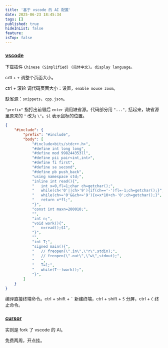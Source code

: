 ```yaml
---
title: '基于 vscode 的 AI 配置'
date: 2025-06-23 18:45:34
tags: []
published: true
hideInList: false
feature: 
isTop: false
---
```

### [vscode](https://code.visualstudio.com/)

下载插件 ```Chinese (Simplified) (简体中文)```。```display language```。

crtl + ```+``` 调整个页面大小。

ctrl + 滚轮 调代码页面大小：设置，```enable mouse zoom```。

缺省源：```snippets```，```cpp.json```。

```"prefix"``` 指打出前缀后 ```enter``` 调用缺省源。代码部分用 ```"...",``` 括起来，缺省源里原来的 ```"``` 改为 ```\"```。```$1``` 表示鼠标的位置。

```json
{
    "#include": {
        "prefix": "#include",
        "body": [
			"#include<bits/stdc++.h>",
			"#define int long long",
			"#define mod 998244353ll",
			"#define pii pair<int,int>",
			"#define fi first",
			"#define se second",
			"#define pb push_back",
			"using namespace std;",
			"inline int read(){",
			"	int x=0,fl=1;char ch=getchar();",
			"	while(ch<'0'||ch>'9'){if(ch=='-')fl=-1;ch=getchar();}",
			"	while(ch>='0'&&ch<='9'){x=x*10+ch-'0';ch=getchar();}",
			"	return x*fl;",
			"}",
			"const int maxn=200010;",
			"",
			"int n;",
			"void work(){",
			"	n=read();$1",
			"}",
			"",
			"int T;",
			"signed main(){",
			"	// freopen(\".in\",\"r\",stdin);",
			"	// freopen(\".out\",\"w\",stdout);",
			"	",
			"	T=1;",
			"	while(T--)work();",
			"}",
        ]
    }
}
```

编译直接终端命令。ctrl + shift + ``` ` ``` 新建终端，ctrl + shift + ```5``` 分屏，ctrl + ```C``` 终止命令。

### [cursor](https://www.cursor.com/ja)

实则是 fork 了 vscode 的 AI。

免费两周，开点挂。